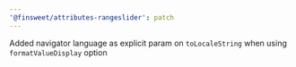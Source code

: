 ```yaml
---
'@finsweet/attributes-rangeslider': patch
---
```


Added navigator language as explicit param on `toLocaleString` when using `formatValueDisplay` option
